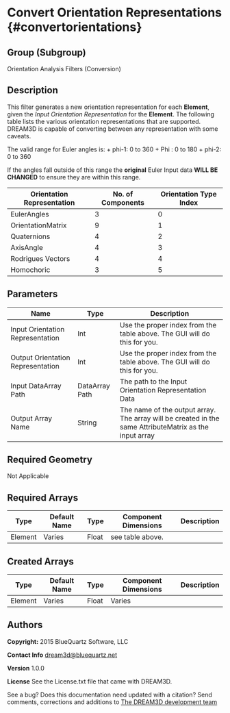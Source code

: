 Convert Orientation Representations {#convertorientations}
=======

## Group (Subgroup) ##
Orientation Analysis Filters (Conversion)

## Description ##

This filter generates a new orientation representation for each **Element**, given the _Input Orientation Representation_ for the **Element**. The following table lists the various orientation representations that are supported. DREAM3D is capable of converting between any representation with some caveats.

The valid range for Euler angles is:
    + phi-1: 0 to 360
    + Phi : 0 to 180
    + phi-2: 0 to 360

If the angles fall outside of this range the **original** Euler Input data **WILL BE CHANGED** to ensure they are within this range.


| Orientation Representation | No. of Components | Orientation Type Index |
|----------------------------|------------------|-------------------------|
| EulerAngles               | 3      | 0 |
| OrientationMatrix | 9 | 1 |
| Quaternions                | 4            | 2 |
| AxisAngle           | 4       | 3 |
| Rodrigues Vectors          | 4 | 4 |
| Homochoric                 | 3 | 5 |


## Parameters ##

| Name             | Type | Description |
|------------------|------|-------------|
| Input Orientation Representation | Int | Use the proper index from the table above. The GUI will do this for you. |
| Output Orientation Representation | Int | Use the proper index from the table above. The GUI will do this for you. |
| Input DataArray Path | DataArray Path | The path to the Input Orientation Representation Data |
| Output Array Name | String | The name of the output array. The array will be created in the same AttributeMatrix as the input array |

## Required Geometry ##

Not Applicable

## Required Arrays ##

| Type | Default Name | Type | Component Dimensions | Description |
|------|--------------|------|----------------------|-------------|
| Element | Varies    | Float | see table above. |  |


## Created Arrays ##

| Type | Default Name | Type | Component Dimensions | Description |
|------|--------------|-------------|---------|-------------------|
| Element     | Varies            | Float | Varies |           |


## Authors ##

**Copyright:** 2015 BlueQuartz Software, LLC

**Contact Info** dream3d@bluequartz.net

**Version** 1.0.0

**License**  See the License.txt file that came with DREAM3D.



See a bug? Does this documentation need updated with a citation? Send comments, corrections and additions to [The DREAM3D development team](mailto:dream3d@bluequartz.net?subject=Documentation%20Correction)
